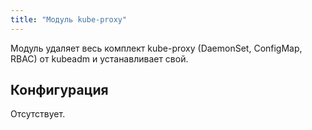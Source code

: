 ```yaml
---
title: "Модуль kube-proxy"
---
```


Модуль удаляет весь комплект kube-proxy (DaemonSet, ConfigMap, RBAC) от kubeadm и устанавливает свой.

Конфигурация
------------

Отсутствует.
